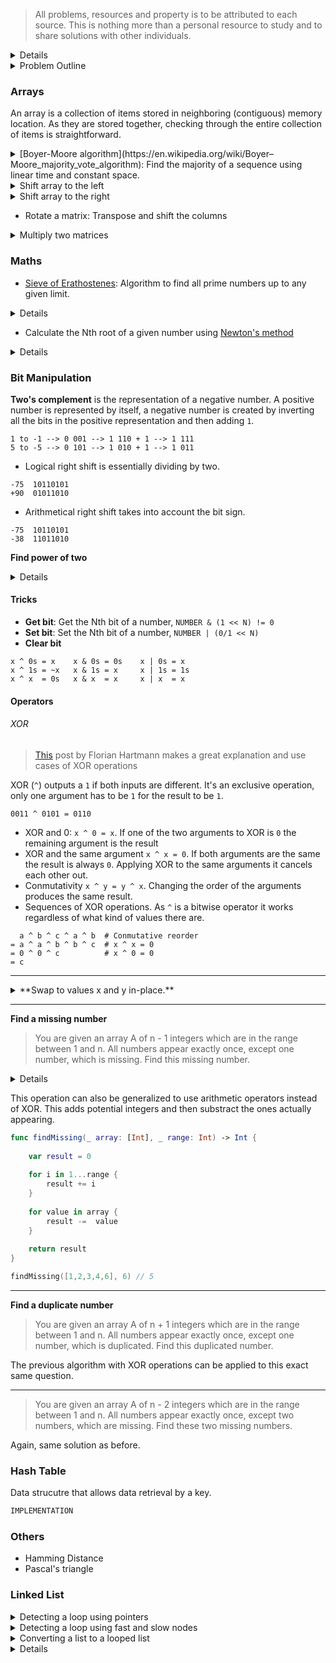 
> All problems, resources and property is to be attributed to each source. This is nothing more than a personal resource to study and to share solutions with other individuals.


<details>
  <summary>Details</summary>
  

</details>

<details>
  <summary>Problem Outline</summary>
  

| Problem  | Category  | Difficulty  | Link  | 
|---|---|---|---|
| [0001 - Two Sum](https://leetcode.com/problems/two-sum/)  |  Array, Hash Table |  Easy | [Solution](https://github.com/javierdemartin/LeetCode-Swift/blob/master/0013%20-%20Roman%20to%20Integer.swift)  |
| [0002 - Add Two Numbers](https://leetcode.com/problems/add-two-numbers/)  | Linked List, Math, Recursion	 |  Medium | [Solution](https://github.com/javierdemartin/LeetCode-Swift/blob/master/0002%20-%20Add%20Two%20Numbers.swift)  |
| [0003 - Longest Substring Without Repeating Characters](https://leetcode.com/problems/add-two-numbers/)  | Hash Table, Two Pointers, String, Sliding Window	 | Medium | [Solution](https://github.com/javierdemartin/LeetCode-Swift/blob/master/0003%20-%20Longest%20Substring%20Without%20Repeating%20Characters.swift)  |
| [0004 - Median of Two Sorted Arrays](https://leetcode.com/problems/median-of-two-sorted-arrays/)  | Array, Binary Search, Divide and Conquer	 | Hard | [Solution](https://github.com/javierdemartin/LeetCode-Swift/blob/master/0004%20-%20Median%20of%20Two%20Sorted%20Arrays.swift)  |
| [0007 - Reverse Integer](https://leetcode.com/problems/reverse-integer/)  | Math	 | Easy | [Solution](https://github.com/javierdemartin/LeetCode-Swift/blob/master/0007%20-%20Reverse%20Integer.swift)  |
| [0008 - String to Integer (atoi)](https://leetcode.com/problems/string-to-integer-atoi/)  | Math, String	 | Medium | [Solution](https://github.com/javierdemartin/LeetCode-Swift/blob/master/0008%20-%20String%20to%20Integer%20(atoi).swift)  |
| [0009 - Palindrome Number](https://leetcode.com/problems/palindrome-number/)  | Math	 | Easy | [Solution](https://github.com/javierdemartin/LeetCode-Swift/blob/master/0009%20-%20Palindrome%20Number.swift)  |
| [0013 - Roman to Integer](https://leetcode.com/problems/roman-to-integer/)  | Math, String	 | Easy | [Solution](https://github.com/javierdemartin/LeetCode-Swift/blob/master/0013%20-%20Roman%20to%20Integer.swift)  |
| [0014 - Longest Common Prefix](https://leetcode.com/problems/longest-common-prefix)  | String	 | Easy | [Solution](https://github.com/javierdemartin/LeetCode-Swift/blob/master/0014%20-%20Longest%20Common%20Prefix.swift)  |
| [0015 - 3Sum](https://leetcode.com/problems/3sum/)  | Array, Two Pointers 	 | Medium  | [Solution](https://github.com/javierdemartin/LeetCode-Swift/blob/master/0015%20-%203Sum.swift)  |
| [0016 - 3Sum Closest](https://leetcode.com/problems/3sum-closest/)  | Array, Two Pointers	 | Medium | [Solution](https://github.com/javierdemartin/LeetCode-Swift/blob/master/0016%20-%203Sum%20Closest.swift)  |
| [0017 - Letter Combinations of a Phone Number](https://leetcode.com/problems/letter-combinations-of-a-phone-number/)  | String, Backtracking, Depth-first Search, Recursion 	 | Medium | [Solution](https://github.com/javierdemartin/LeetCode-Swift/blob/master/0017%20-%20Letter%20Combinations%20of%20a%20Phone%20Number.swift)  |
| [0019 - Remove Nth Node From End of List](https://leetcode.com/problems/remove-nth-node-from-end-of-list/)  | Linked List, Two Pointers	 | Medium | [Solution](https://github.com/javierdemartin/LeetCode-Swift/blob/master/0019%20-%20Remove%20Nth%20Node%20From%20End%20of%20List.swift)  |
| [0020 - Valid Parentheses](https://leetcode.com/problems/valid-parentheses/)  | String, Stack	 | Easy | [Solution](https://github.com/javierdemartin/LeetCode-Swift/blob/master/0020%20-%20Valid%20Parentheses.swift)  |
| [0021 - Merge Two Sorted Lists](https://leetcode.com/problems/merge-two-sorted-lists/)  | Linked List, Recursion 	 | Easy | [Solution](https://github.com/javierdemartin/LeetCode-Swift/blob/master/0021%20-%20Merge%20Two%20Sorted%20Lists.swift)  |
| [0023 - Merge k Sorted Lists](https://leetcode.com/problems/merge-k-sorted-lists/)  | 	Linked List, Divide and Conquer, Heap | Hard | [Solution](https://github.com/javierdemartin/LeetCode-Swift/blob/master/0023%20-%20Merge%20k%20Sorted%20Lists.swift)  |
| [0024 - Swap Nodes in Pairs](https://leetcode.com/problems/swap-nodes-in-pairs/)  | Linked List, Recursion	 | Medium | [Solution](https://github.com/javierdemartin/LeetCode-Swift/blob/master/0024%20-%20Swap%20Nodes%20in%20Pairs.swift)  |
| [0026 - Remove Duplicates from Sorted Array](https://leetcode.com/problems/remove-duplicates-from-sorted-array/)  | Array, Two Pointers	 | Easy | [Solution](https://github.com/javierdemartin/LeetCode-Swift/blob/master/0026%20-%20%20Remove%20Duplicates%20from%20Sorted%20Array.swift)  |
| [0028 - Implement strStr()](https://leetcode.com/problems/implement-strstr)  | Two Pointers, String	 | Easy | [Solution](https://github.com/javierdemartin/LeetCode-Swift/blob/master/0028%20-%20Implement%20strStr().swift)  |
| [0032 - Longest Valid Parentheses](https://leetcode.com/problems/longest-valid-parentheses/)  | 	String, Dynamic Programming | Hard | [Solution](https://github.com/javierdemartin/LeetCode-Swift/blob/master/0032%20-%20Longest%20Valid%20Parentheses.swift)  |
| [0033 - Search in Rotated Sorted Array](https://leetcode.com/problems/search-in-rotated-sorted-array/)  | 	Array, Binary Search | Medium | [Solution](https://github.com/javierdemartin/LeetCode-Swift/blob/master/0033%20-%20Search%20in%20Rotated%20Sorted%20Array.swift)  |
| [0034 - Find First and Last Position of Element in Sorted Array](https://leetcode.com/problems/find-first-and-last-position-of-element-in-sorted-array/)  | Array, Binary Search	 | Medium | [Solution](https://github.com/javierdemartin/LeetCode-Swift/blob/master/0034%20-%20Find%20First%20and%20Last%20Position%20of%20Element%20in%20Sorted%20Array.swift)  |
| [0035 - Search Insert Position](https://leetcode.com/problems/search-insert-position)  | Array, Binary Search 	 | Easy | [Solution](https://github.com/javierdemartin/LeetCode-Swift/blob/master/0035%20-%20Search%20Insert%20Position.swift)  |
| [0036 - Valid Sudoku](https://leetcode.com/problems/valid-sudoku/)  | Hash Table	 | Medium | [Solution](https://github.com/javierdemartin/LeetCode-Swift/blob/master/0036%20-%20Valid%20Sudoku.swift)  |
| [0038 - Count and Say](https://leetcode.com/problems/count-and-say/)  | String	 | Easy | [Solution](https://github.com/javierdemartin/LeetCode-Swift/blob/master/0038%20-%20Count%20and%20Say.swift)  |
| [0042 - Trapping Rain Water](https://leetcode.com/problems/trapping-rain-water/)  | Array, Two Pointers, Dynamic Programming, Stack	 | Hard | [Solution](https://github.com/javierdemartin/LeetCode-Swift/blob/master/0042%20-%20Trapping%20Rain%20Water.swift)  |
| [0048 - Rotate Image](https://leetcode.com/problems/rotate-image/)  | Array 	 | Medium | [Solution](https://github.com/javierdemartin/LeetCode-Swift/blob/master/0048%20-%20Rotate%20Image.swift)  |
| [0049 - Group Anagrams](https://leetcode.com/problems/rotate-image/)  | Hash Table, String 	 | Medium | [Solution](https://github.com/javierdemartin/LeetCode-Swift/blob/master/0049%20-%20Group%20Anagrams.swift)  |
| [0053 - Maximum Subarray](https://leetcode.com/problems/maximum-subarray/)  | Array, Divide and Conquer, Dynamic Programming	 | Easy | [Solution](https://github.com/javierdemartin/LeetCode-Swift/blob/master/0053%20-%20Maximum%20Subarray.swift)  |
| [0054 - Spiral Matrix](https://leetcode.com/problems/spiral-matrix/)  | Array 	 | Medium | [Solution](https://github.com/javierdemartin/LeetCode-Swift/blob/master/0054%20-%20Spiral%20Matrix.swift)  |
| [0061 - Rotate List](https://leetcode.com/problems/rotate-list/)  | Linked List, Two Pointers 	 | Medium | [Solution](https://github.com/javierdemartin/LeetCode-Swift/blob/master/0061%20-%20Rotate%20List.swift)  |
| [0062 - Unique Paths](https://leetcode.com/problems/unique-paths/)  | Array, Dynamic Programming	 | Medium | [Solution](https://github.com/javierdemartin/LeetCode-Swift/blob/master/0062%20-%20Unique%20Paths.swift)  |
| [0066 - Plus One](https://leetcode.com/problems/plus-one/)  | Array	 | Easy | [Solution](https://github.com/javierdemartin/LeetCode-Swift/blob/master/0066%20-%20Plus%20One.swift)  |
| [0067 - Add Binary](https://leetcode.com/problems/add-binary/)  | Math, String 	 | Easy | [Solution](https://github.com/javierdemartin/LeetCode-Swift/blob/master/0067%20-%20Add%20Binary.swift)  |
| [0069 - Sqrt(x)](https://leetcode.com/problems/sqrtx/submissions/)  | Math, Binary Search	 | Easy | [Solution](https://github.com/javierdemartin/LeetCode-Swift/blob/master/0069%20-%20Sqrt(x).swift)  |
| [0070 - Climbing Stairs](https://leetcode.com/problems/climbing-stairs/)  | Dynamic Programming	 | Easy | [Solution](https://github.com/javierdemartin/LeetCode-Swift/blob/master/0070%20-%20Climbing%20Stairs.swift)  |
| [0073 - Set Matrix Zeroes](https://leetcode.com/problems/set-matrix-zeroes/)  | Array	 | Medium | [Solution](https://github.com/javierdemartin/LeetCode-Swift/blob/master/0073%20-%20Set%20Matrix%20Zeroes.swift)  |
| [0074 - Search a 2D Matrix](https://leetcode.com/problems/search-a-2d-matrix/)  | Array, Binary Search, Array 	 | Medium | [Solution](https://github.com/javierdemartin/LeetCode-Swift/blob/master/0074%20-%20Search%20a%202D%20Matrix.swift)  |
| [0075 - Sort Colors](https://leetcode.com/problems/sort-colors)  | Array, Two Pointers, Sort	 | Medium | [Solution](https://github.com/javierdemartin/LeetCode-Swift/blob/master/0075%20-%20Sort%20Colors.swift)  |
| [0083 - Remove Duplicates from Sorted List](https://leetcode.com/problems/remove-duplicates-from-sorted-list/)  | Linked List	 | Easy | [Solution](https://github.com/javierdemartin/LeetCode-Swift/blob/master/0083%20-%20Remove%20Duplicates%20from%20Sorted%20List.swift)  |
| [0088 - Merge Sorted Array](https://leetcode.com/problems/merge-sorted-array/)  | Array, Two Pointers	 | Easy | [Solution](https://github.com/javierdemartin/LeetCode-Swift/blob/master/0088%20-%20Merge%20Sorted%20Array.swift)  |
| [0094 - Binary Tree Inorder Traversal](https://leetcode.com/problems/binary-tree-inorder-traversal/)  | Hash Table, Stack, Tree	 | Medium | [Solution](https://github.com/javierdemartin/LeetCode-Swift/blob/master/0094%20-%20Binary%20Tree%20Inorder%20Traversal.swift)  |
| [0100 - Same Tree](https://leetcode.com/problems/same-tree)  | Tree, Depth-first Search	 | Easy | [Solution](https://github.com/javierdemartin/LeetCode-Swift/blob/master/0100%20-%20Same%20Tree.swift)  |
| [0101 - Symmetric Tree](https://leetcode.com/problems/symmetric-tree/)  | Tree, Depth-first Search, Breadth-first Search	 | Easy | [Solution](https://github.com/javierdemartin/LeetCode-Swift/blob/master/0101%20-%20Symmetric%20Tree.swift)  |
| [0102 - Binary Tree Level Order Traversal](https://leetcode.com/problems/binary-tree-level-order-traversal)  | Tree, Breadth-first Search	 | Medium | [Solution](https://github.com/javierdemartin/LeetCode-Swift/blob/master/0102%20-%20Binary%20Tree%20Level%20Order%20Traversal.swift)  |
| [0104 - Maximum Depth of Binary Tree](https://leetcode.com/problems/maximum-depth-of-binary-tree/)  | Tree, Depth-first Search, Recursion	 | Easy | [Solution](https://github.com/javierdemartin/LeetCode-Swift/blob/master/0104%20-%20Maximum%20Depth%20of%20Binary%20Tree.swift)  |
| [0106 - Construct Binary Tree from Inorder and Postorder Traversal](https://leetcode.com/problems/construct-binary-tree-from-inorder-and-postorder-traversal/)  | Array, Tree, Depth-first Search	 | Hard | [Solution](https://github.com/javierdemartin/LeetCode-Swift/blob/master/0106%20-%20Construct%20Binary%20Tree%20from%20Inorder%20and%20Postorder%20Traversal.swift)  |
| [0107 - Binary Tree Level Order Traversal II](https://leetcode.com/problems/binary-tree-level-order-traversal-ii)  | Tree, Breadth-first Search	 | Easy | [Solution](https://github.com/javierdemartin/LeetCode-Swift/blob/master/0107%20-%20Binary%20Tree%20Level%20Order%20Traversal%20II.swift)  |
| [0112 - Path Sum](https://leetcode.com/problems/path-sum/)  | Tree, Depth-first Search	 | Easy | [Solution](https://github.com/javierdemartin/LeetCode-Swift/blob/master/0112%20-%20Path%20Sum.swift)  |
| [0113 - Path Sum II](https://leetcode.com/problems/path-sum-ii/)  | Tree, Depth-first Search	 | Medium | [Solution](https://github.com/javierdemartin/LeetCode-Swift/blob/master/0113%20-%20Path%20Sum%20II.swift)  |
| [0118 - Pascal's Triangle](https://leetcode.com/problems/pascals-triangle/)  | Array	 | Easy | [Solution](https://github.com/javierdemartin/LeetCode-Swift/blob/master/0118%20-%20Pascal's%20Triangle.swift)  |
| [0121 - Best Time to Buy and Sell Stock](https://leetcode.com/problems/best-time-to-buy-and-sell-stock/)  | Array, Dynamic Programming	 | Easy | [Solution](https://github.com/javierdemartin/LeetCode-Swift/blob/master/0121%20-%20Best%20Time%20to%20Buy%20and%20Sell%20Stock.swift)  |
| [0122 - Best Time to Buy and Sell Stock II](https://leetcode.com/problems/best-time-to-buy-and-sell-stock-ii/)  | Array, Greedy	 | Easy | [Solution](https://github.com/javierdemartin/LeetCode-Swift/blob/master/0122%20-%20Best%20Time%20to%20Buy%20and%20Sell%20Stock%20II.swift)  |
| [0125 - Valid Palindrome](https://leetcode.com/problems/valid-palindrome/)  | Two Pointers, String 	 | Easy | [Solution](https://github.com/javierdemartin/LeetCode-Swift/blob/master/0125%20-%20Valid%20Palindrome.swift)  |
| [0128 - Longest Consecutive Sequence](https://leetcode.com/problems/longest-consecutive-sequence/)  | Array, Union Find	 | Hard | [Solution](https://github.com/javierdemartin/LeetCode-Swift/blob/master/0128%20-%20Longest%20Consecutive%20Sequence.swift)  |
| [0136 - Single Number](https://leetcode.com/problems/single-number/)  | Hash Table, Bit Manipulation	 | Easy | [Solution](https://github.com/javierdemartin/LeetCode-Swift/blob/master/0136%20-%20Single%20Number.swift)  |
| [0142 - Linked List Cycle II](https://leetcode.com/problems/linked-list-cycle-ii/)  | Linked List, Two Pointers 	 | Medium | [Solution](https://github.com/javierdemartin/LeetCode-Swift/blob/master/0142%20-%20Linked%20List%20Cycle%20II.swift)  |
| [0144 - Binary Tree Preorder Traversal](https://leetcode.com/problems/binary-tree-preorder-traversal/)  | Stack, Tree	 | Medium | [Solution](https://github.com/javierdemartin/LeetCode-Swift/blob/master/0144%20-%20Binary%20Tree%20Preorder%20Traversal.swift)  |
| [0145 - Binary Tree Postorder Traversal](https://leetcode.com/problems/binary-tree-postorder-traversal/)  | 	Stack, Tree | Medium | [Solution](https://github.com/javierdemartin/LeetCode-Swift/blob/master/0145%20-%20Binary%20Tree%20Postorder%20Traversal.swift)  |
| [0146 - LRU Cache](https://leetcode.com/problems/lru-cache/)  | Design 	 | Medium | [Solution](https://github.com/javierdemartin/LeetCode-Swift/blob/master/0146%20-%20LRU%20Cache.swift)  |
| [0148 - Sort List](https://leetcode.com/problems/sort-list/)  | Linked List, Sort 	 | Medium | [Solution](https://github.com/javierdemartin/LeetCode-Swift/blob/master/0148%20-%20Sort%20List.swift)  |
| [0155 - Min Stack](https://leetcode.com/problems/min-stack/)  | Stack, Design 	 | Easy | [Solution](https://github.com/javierdemartin/LeetCode-Swift/blob/master/0155%20-%20Min%20Stack.swift)  |
| [0160 - Intersection of Two Linked Lists](https://leetcode.com/problems/intersection-of-two-linked-lists/)  | Linked List	 | Easy | [Solution](https://github.com/javierdemartin/LeetCode-Swift/blob/master/0160%20-%20Intersection%20of%20Two%20Linked%20Lists.swift)  |
| [0167 - Two Sum II - Input array is sorted](https://leetcode.com/problems/two-sum-ii-input-array-is-sorted/)  | Array, Two Pointers, Binary Search	 | Easy | [Solution](https://github.com/javierdemartin/LeetCode-Swift/blob/master/0167%20-%20Two%20Sum%20II%20-%20Input%20array%20is%20sorted.swift)  |
| [0169 - Majority Element](https://leetcode.com/problems/majority-element)  | Array, Divide and Conquer, Bit Manipulation 	 | Easy | [Solution](https://github.com/javierdemartin/LeetCode-Swift/blob/master/0169%20-%20Majority%20Element.swift)  |
| [0189 - Rotate Array](https://leetcode.com/problems/rotate-array/)  | Array 	 | Medium | [Solution](https://github.com/javierdemartin/LeetCode-Swift/blob/master/0189%20-%20Rotate%20Array.swift)  |
| [0202 - Happy Number](https://leetcode.com/problems/happy-number/)  | Hash Table, Math 	 | Easy | [Solution](https://github.com/javierdemartin/LeetCode-Swift/blob/master/0202%20-%20Happy%20Number.swift)  |
| [0203 - Remove Linked List Elements](https://leetcode.com/problems/remove-linked-list-elements/)  | Linked List	 | Easy | [Solution](https://github.com/javierdemartin/LeetCode-Swift/blob/master/0203%20-%20Remove%20Linked%20List%20Elements.swift)  |
| [0204 - Count Primes](https://leetcode.com/problems/count-primes/)  | Hash Table, Math 	 | Easy | [Solution](https://github.com/javierdemartin/LeetCode-Swift/blob/master/0204%20-%20Count%20Primes.swift)  |
| [0205 - Isomorphic Strings](https://leetcode.com/problems/isomorphic-strings/)  | Hash Table	 | Easy | [Solution](https://github.com/javierdemartin/LeetCode-Swift/blob/master/0205%20-%20Isomorphic%20Strings.swift)  |
| [0206 - Reverse Linked List](https://leetcode.com/problems/reverse-linked-list/)  | Linked List 	 | Easy | [Solution](https://github.com/javierdemartin/LeetCode-Swift/blob/master/0206%20-%20Reverse%20Linked%20List.swift)  |
| [0217 - Contains Duplicate](https://leetcode.com/problems/contains-duplicate/)  | Array, Hash Table	 | Easy | [Solution](https://github.com/javierdemartin/LeetCode-Swift/blob/master/0217%20-%20Contains%20Duplicate.swift)  |
| [0226 - Invert Binary Tree](https://leetcode.com/problems/invert-binary-tree/)  | Tree 	 | Easy | [Solution](https://github.com/javierdemartin/LeetCode-Swift/blob/master/0226%20-%20Invert%20Binary%20Tree.swift)  |
| [0229 - Majority Element II](https://leetcode.com/problems/majority-element-ii/)  | Array 	 | Medium | [Solution](https://github.com/javierdemartin/LeetCode-Swift/blob/master/0229%20-%20Majority%20Element%20II.swift)  |
| [0231 - Power of Two](https://leetcode.com/problems/power-of-two/)  | Math, Bit Manipulation 	 | Easy | [Solution](https://github.com/javierdemartin/LeetCode-Swift/blob/master/0231%20-%20Power%20of%20Two.swift)  |
| [0234 - Palindrome Linked List](https://leetcode.com/problems/palindrome-linked-list/)  | Linked List, Two Pointers	 | Easy | [Solution](https://github.com/javierdemartin/LeetCode-Swift/blob/master/0234%20-%20Palindrome%20Linked%20List.swift)  |
| [0237 - Delete Node in a Linked List](https://leetcode.com/problems/delete-node-in-a-linked-list/)  | Linked List	 | Easy | [Solution](https://github.com/javierdemartin/LeetCode-Swift/blob/master/0237%20-%20Delete%20Node%20in%20a%20Linked%20List.swift)  |
| [0238 - Product of Array Except Self](https://leetcode.com/problems/product-of-array-except-self/)  | Array	 | Medium | [Solution](https://github.com/javierdemartin/LeetCode-Swift/blob/master/0238%20-%20Product%20of%20Array%20Except%20Self.swift)  |
| [0242 - Valid Anagram](https://leetcode.com/problems/valid-anagram/)  | Hash Table, Sort	 | Easy | [Solution](https://github.com/javierdemartin/LeetCode-Swift/blob/master/0242%20-%20Valid%20Anagram.swift)  |
| [0244 - Shortest Word Distance II](https://leetcode.com/problems/shortest-word-distance-ii/)  | Hash Table, Design	 | Medium | [Solution](https://github.com/javierdemartin/LeetCode-Swift/blob/master/0244%20-%20Shortest%20Word%20Distance%20II.swift)  |
| [0250 - Count Univalue Subtrees](https://leetcode.com/problems/count-univalue-subtrees/)  | Tree	 | Medium | [Solution](https://github.com/javierdemartin/LeetCode-Swift/blob/master/0250%20-%20Count%20Univalue%20Subtrees.swift)  |
| [0253 - Meeting Rooms II](https://leetcode.com/problems/meeting-rooms-ii/)  | Heap, Greedy, Sort	 | Medium | [Solution](https://github.com/javierdemartin/LeetCode-Swift/blob/master/0253%20-%20Meeting%20Rooms%20II.swift)  |
| [0258 - Add Digits](https://leetcode.com/problems/add-digits/)  | Math 	 | Easy | [Solution](https://github.com/javierdemartin/LeetCode-Swift/blob/master/0258%20-%20Add%20Digits.swift)  |
| [0259 - 3Sum Smaller](https://leetcode.com/problems/3sum-smaller/)  | Array, Two Pointer 	 | Medium | [Solution](https://github.com/javierdemartin/LeetCode-Swift/blob/master/0259%20-%203Sum%20Smaller.swift)  |
| [0263 - Ugly Number.swift](https://leetcode.com/problems/ugly-number/)  | Math	 | Easy | [Solution](https://github.com/javierdemartin/LeetCode-Swift/blob/master/0263%20-%20Ugly%20Number.swift)  |
| [0266 - Palindrome Permutation](https://leetcode.com/problems/palindrome-permutation/)  | Hash Table	 | Easy | [Solution](https://github.com/javierdemartin/LeetCode-Swift/blob/master/0266%20-%20Palindrome%20Permutation.swift)  |
| [0268 - Missing Number](https://leetcode.com/problems/missing-number/)  | Array, Math, Bit Manipulation 	 | Easy | [Solution](https://github.com/javierdemartin/LeetCode-Swift/blob/master/0268%20-%20Missing%20Number.swift)  |
| [0283 - Move Zeroes](https://leetcode.com/problems/move-zeroes/)  |  Hash Table, Two Pointers	 | Easy | [Solution](https://github.com/javierdemartin/LeetCode-Swift/blob/master/0283%20-%20Move%20Zeroes.swift)  |
| [0287 - Find the Duplicate Number](https://leetcode.com/problems/find-the-duplicate-number/)  | 	Array, Two Pointers, Binary Search |  Medium | [Solution](https://github.com/javierdemartin/LeetCode-Swift/blob/master/0287%20-%20Find%20the%20Duplicate%20Number.swift)  |
| [0328 - Odd Even Linked List](https://leetcode.com/problems/odd-even-linked-list/)  |  Linked List	 | Medium | [Solution](https://github.com/javierdemartin/LeetCode-Swift/blob/master/0328%20-%20Odd%20Even%20Linked%20List.swift)  |
| [0349 - Intersection of Two Arrays](https://leetcode.com/problems/intersection-of-two-arrays/)  | Hash Table, Two Pointers, Binary Search, Sort	 | Easy | [Solution](https://github.com/javierdemartin/LeetCode-Swift/blob/master/0349%20-%20Intersection%20of%20Two%20Arrays.swift)  |
| [0445 - Add Two Numbers II](https://leetcode.com/problems/add-two-numbers-ii/solution/)  | Linked List 	 | Medium  | [Solution](https://github.com/javierdemartin/LeetCode-Swift/blob/master/0445%20-%20Add%20Two%20Numbers%20II.swift)  |
| [0911 - Online Election](https://leetcode.com/problems/online-election/)  | Binary Search |  Medium | [Solution](https://github.com/javierdemartin/LeetCode-Swift/blob/master/0911%20-%20Online%20Election.swift)  |
| [0977 - Squares of a Sorted Array](https://leetcode.com/problems/squares-of-a-sorted-array/)  | Array, Two Pointers	 | Easy | [Solution](https://github.com/javierdemartin/LeetCode-Swift/blob/master/0977%20-%20Squares%20of%20a%20Sorted%20Array.swift)  |
| [1094 - Car Pooling](https://leetcode.com/problems/car-pooling/)  | 	Greedy | Medium | [Solution](https://github.com/javierdemartin/LeetCode-Swift/blob/master/1094%20-%20Car%20Pooling.swift)  |
| [1275 - Find Winner on a Tic Tac Toe Game](https://leetcode.com/problems/find-winner-on-a-tic-tac-toe-game/)  | Array	 | Easy | [Solution](https://github.com/javierdemartin/LeetCode-Swift/blob/master/1275%20-%20Find%20Winner%20on%20a%20Tic%20Tac%20Toe%20Game.swift)  |
| [1344 - Angle Between Hands of a Clock](https://leetcode.com/problems/angle-between-hands-of-a-clock/)  | Math	 | Medium | [Solution](https://github.com/javierdemartin/LeetCode-Swift/blob/master/1344%20-%20Angle%20Between%20Hands%20of%20a%20Clock.swift)  |
| []()  | 	 |  | [Solution]()  |
| []()  | 	 |  | [Solution]()  |
| []()  | 	 |  | [Solution]()  |
| []()  | 	 |  | [Solution]()  |


</details>


### Arrays

An array is a collection of items stored in neighboring (contiguous) memory location. As they are stored together, checking through the entire collection of items is straightforward.


<details>
  <summary>[Boyer-Moore algorithm](https://en.wikipedia.org/wiki/Boyer–Moore_majority_vote_algorithm): Find the majority of a sequence using linear time and constant space.</summary>
  
```swift
var count = 0
var candidate: Int? = nil

for num in nums {
    if count == 0 {
        candidate = num
    }
    
    if num == candidate {
        count += 1
    } else {
        count -= 1
    }
}

return candidate!
```
</details>

<details>
  <summary>Shift array to the left</summary>
  
```swift
func shiftArrayToTheLeft(_ array: inout [Int], _ times: Int) {
    
    let times = times & array.count
    
    for _ in 0..<times {
        for i in 0..<(array.count - 1) {
            let temp = array[i+1]
            array[i+1] = array[i]
            array[i] = temp
        }
    }
}
```  

</details>


<details>
  <summary>Shift array to the right</summary>
  
```swift
func shiftArrayToTheRight(_ array: inout [Int], _ times: Int) {
    
    for _ in 0..<times {
        
        let end = array[array.count - 1]
        
        for i in (1..<array.count).reversed() {
            array[i] = array[i - 1]
        }
        
        array[0] = end
    }
}
```

</details>

* Rotate a matrix: Transpose and shift the columns


<details>
  <summary>Multiply two matrices</summary>
  
```swift
class Solution {
    func multiply(_ A: [[Int]], _ B: [[Int]]) -> [[Int]] {
        
        var AB = Array(repeating: Array(repeating: 0, count: B[0].count), count: A.count)
        
        for aRow in 0..<A.count {
            
            for aCol in 0..<A[0].count {
                
                for bCol in 0..<B[0].count {
                    AB[aRow][bCol] += A[aRow][aCol] * B[aCol][bCol]
                }
                
            }
            
            
        }
        
        return AB
    }
}
```

</details>


### Maths

* [Sieve of Erathostenes](https://en.wikipedia.org/wiki/Sieve_of_Eratosthenes): Algorithm to find all prime numbers up to any given limit.

<details>
  <summary>Details</summary>
  
  ```swift
var primes = Array(repeating: false, count: n)

for i in 2..<n {
    
    // If true the current iteration is a prime and all of its
    // multiples have been marked as primes too
    if primes[i] { continue }
    
    var element = i
    
    // Mark the multiples of the current number to not be counted in the
    // next iteration
    while element < n {
        
        primes[element] = true
        element += i
    }
}
```

</details>

* Calculate the Nth root of a given number using [Newton's method](https://en.wikipedia.org/wiki/Newton%27s_method)

<details>
  <summary>Details</summary>
  
  ```swift
func root(x: Double, n: Double) -> Double {
    
    /// Maximum error we're allow to have
    let deltaError = 0.001
    
    // Make a random guess on the solution
    var guess = x / 2
    
    var actualError = Double(Int.max)
    
    /// Solution
    var approximation = 0.0
    
    while (actualError > deltaError) {
        
        approximation = ((n - 1) * guess + x / pow(guess, n - 1)) / n
        
        actualError = abs(approximation - guess)
        guess = approximation
    }
    
    return approximation
}
```

</details>

### Bit Manipulation

**Two's complement** is the representation of a negative number. A positive number is represented by itself, a negative number is created by inverting all the bits in the positive representation and then adding `1`.

```
1 to -1 --> 0 001 --> 1 110 + 1 --> 1 111
5 to -5 --> 0 101 --> 1 010 + 1 --> 1 011
```

* Logical right shift is essentially dividing by two.

```
-75  10110101
+90  01011010
```

* Arithmetical right shift takes into account the bit sign.

```
-75  10110101
-38  11011010
```

**Find power of two**

<details>
  <summary>Details</summary>
  
  ```swift
/**
 A power of to will have 1s followed by some zeros. It won't be a power of two if it has more than 1-bits
 
 n = 16 --> 0 0 1 0 0 0 0
 n =
 
 1 = 00000001
 2 = 00000010
 4 = 00000100
 8 = 00001000
 
 3 = 00000011
 5 = 00000101
 7 = 00000110
 9 = 00000111
 
 1. Isolate the rightmost 1-bit: `x & (-x)`. Keeps the rightmost 1-bit and set the others to 0
 2. Set to `0` the rightmost bit: `x % (x-1)`
 
 
 `-x` is the two-complement of `x`, which is the same as inverting x and adding 1.
 Hence, `x` and `-x` have just one bit in common, the rightmost 1-bit. Doing this we keep  the rightmost 1-bit and set the rest to `0`
 
 ```
      +7 = 00000111
      -7 = 11111001
 +7 & -7 = 00000001
 
      +6 = 00000110
      -6 = 11111010
 +6 & -6 = 00000010
 
     +4 = 00000100
     -4 = 11111100
+4 & -4 = 00000100
 ```
 
 time-complexity: O(1)
 space-complexity: O(1)
 */
func isPowerOfTwo(_ n: Int) -> Bool {
    if n <= 0 { return false }
    
    return (n & (-n)) == n
}
```

</details>

#### Tricks

* **Get bit**: Get the Nth bit of a number, `NUMBER & (1 << N) != 0`
* **Set bit**: Set the Nth bit of a number, `NUMBER | (0/1 << N)`
* **Clear bit**

```
x ^ 0s = x    x & 0s = 0s    x | 0s = x
x ^ 1s = ~x   x & 1s = x     x | 1s = 1s
x ^ x  = 0s   x & x  = x     x | x  = x
```

#### Operators

###### XOR

> [This](https://florian.github.io/xor-trick/)  post by Florian Hartmann makes a great explanation and use cases of XOR operations

XOR (`^`) outputs a `1` if both inputs are different. It's an exclusive operation, only one argument has to be `1` for the result to be `1`.

```
0011 ^ 0101 = 0110
```

* XOR and 0: `x ^ 0 = x`. If one of the two arguments to XOR is `0` the remaining argument is the result
* XOR and the same argument `x ^ x = 0`. If both arguments are the same the result is always `0`. Applying XOR to the same arguments it cancels each other out.
* Conmutativity `x ^ y = y ^ x`. Changing the order of the arguments produces the same result.
* Sequences of XOR operations. As `^` is a bitwise operator it works regardless of what kind of values there are.


```
  a ^ b ^ c ^ a ^ b  # Conmutative reorder
= a ^ a ^ b ^ b ^ c  # x ^ x = 0
= 0 ^ 0 ^ c          # x ^ 0 = 0
= c
```

--------------

<details>
  <summary>**Swap to values x and y in-place.**</summary>

```
var x = 5
var y = 2

// (x, y)
x ^= y # =>                       (x ^ y, x)
y ^= x # =>  (x ^ y, y ^ x ^ y) = (x ^ y, y)
x ^= y # => (x ^ y ^ x, x)      = (y, x)

// x is now y (2)
// y is now x (5)
```  

</details>

--------------

**Find a missing number**

> You are given an array A of n - 1 integers which are in the range between 1 and n. All numbers appear exactly once, except one number, which is missing. Find this missing number.

<details>
  <summary>Details</summary>
  
```swift
func findMissing(_ array: [Int], _ range: Int) -> Int {
    
    var result = 0
    
    for i in 1...range {
        result ^= i
    }
    
    for value in array {
        result ^=  value
    }
    
    return result
}

findMissing([1,2,3,4,6], 6) // 5
```

</details>

This operation can also be generalized to use arithmetic operators instead of XOR. This adds potential integers and then substract the ones actually appearing.

```swift
func findMissing(_ array: [Int], _ range: Int) -> Int {
    
    var result = 0
    
    for i in 1...range {
        result += i
    }
    
    for value in array {
        result -=  value
    }
    
    return result
}

findMissing([1,2,3,4,6], 6) // 5
```

--------------

**Find a duplicate number**

> You are given an array A of n + 1 integers which are in the range between 1 and n. All numbers appear exactly once, except one number, which is duplicated. Find this duplicated number.

The previous algorithm with XOR operations can be applied to this exact same question.

--------------

> You are given an array A of n - 2 integers which are in the range between 1 and n. All numbers appear exactly once, except two numbers, which are missing. Find these two missing numbers.

Again, same solution as before.

### Hash Table

Data strucutre that allows data retrieval by a key.

```swift
IMPLEMENTATION
```
### Others

* Hamming Distance
* Pascal's triangle

### Linked List

<details>
  <summary>Detecting a loop using pointers</summary>
  
```swift
func detectCycle(_ head: ListNode?) -> ListNode? {
        
        var visits: Set<UnsafeMutableRawPointer> = []
        
        var head = head
        
        while head != nil {
            
            if !visits.insert(Unmanaged.passUnretained(head!).toOpaque()).inserted {
                return head
            }
            
            head = head?.next
        }
        
        return nil
    }
```

</details>


<details>
  <summary>Detecting a loop using fast and slow nodes</summary>
  
```swift

```

</details>

<details>
  <summary>Converting a list to a looped list</summary>
  
```swift
var tail = head

/// Move the pointer to the last node of the list
while tail?.next != nil {
    tail = tail?.next
}

/// `tail` pointer is now pointing to the end of `head`
/// By pointing the last element of `head` to the start of `head`
/// A circle/infinite list is creating a loop from the last node to the first one
tail?.next = head
```

</details>

<details>
  <summary>Details</summary>
  
```swift
func reverseList(_ head: ListNode?) -> ListNode? {

    /// If `head == nil` no work to do, it's an empty linked list
    /// If `head.next == nil` we have on item, return the head.
    /// This marks the end of the downwards recursion. Base case as the single node is the reverse list
    /// One node is the reversed list as the next value is nil
    if head == nil  || head?.next == nil {
        return head
    }

    /// Reverse the ret of the list not including me, paass the next node
    /// This will not have a value until we get to tbe bottom of the list, last node
    let reverseListHead = reverseList(head?.next)

    /// Set the new head node's next node to be the previous head node which is now the end node
    /// Set my next node's next to me
    head?.next?.next = head

    /// Set the old head node's next to `nil`, making it the end node for now
    head?.next = nil

    /// Return upwards the end of the list's head by the end
    /// end recursion updwards adding each node itself to the reversed list while at the same time
    /// passing the list's head up and up the chain
    return reverseListHead
}
```

<details>
  <summary>Printing a Linked List's values in reverse</summary>
  
```swift
func recurse(_ head: inout ListNode?) {
    
    var head = head
    
    if head != nil {
        recurse(head?.next)
        print("\(head!.val)")
        head = head?.next
    }
}
```

  

</details>



### Queues & Stacks

* **Queue** processes in First-in-First-out (supermarket queue)
* **Stack** process in Last-in-First-out (dish pile)

#### Stack

Uses LIFO ordering and it uses the following operations:

* `pop()`: Remove the top item from the stack
* `push(item)`: Add an item to the top of the stack
* `peek()`: Return the top of the stack
* `isEmpty()`: Return true if and only if the stack is empty

Unlike an array, **a stack does not offer constant time-access to the ith item**. If does allow constant time adds and removes ad it doesn't require shifting elements.

**Stacks are  useful in certain recursive algorithms**. You push temporary data onto a stack as you recurse but then remove them as you **backtrack**.

Can be implemented using a linked list  if items are added and removed from the same side.

#### Queue

Uses FIFO ordering and it uses the following operations:

* `add(item)`: Add an item to the end of the queue
* `remove()`: Remove the first item in the queue
* `peek()`: Return the top of the queue
* `isEmpty`: Return true if and only if the queue is empty

Can be implemented with a linked list as long items are added and removed from opposite sides.

Inserts (enqueue) adds the element to the end of the queue.

<details>
  <summary>Implementation</summary>
  
```swift
struct Queue<T> {
    private var elements: [T] = []
    
    mutating func enqueue(_ value: T) {
        elements.append(value)
    }
    
    mutating func dequeue() -> T? {
        guard !elements.isEmpty else { return nil }
        
        return elements.removeFirst()
    }
    
    var head: T? { return elements.first }
     
    var tail: T? { return elements.last }
}
```

</details>

Used in breadth-first search or implemented a cache.

##### Circular Queue

Using a **fixed-size array** and **two pointers** to indicate the starting and ending position. Also known as a **circular buffer**.


### Trees

A tree is a data structure composed of nodes.

1. Each tree has a **root node**.
2. The root node has zero or more child nodes.
3. Each child nod has zero or more child nodes.

<details>
  <summary>Implementation</summary>
public class TreeNode {
    public var val: Int
    public var left: TreeNode?
    public var right: TreeNode?
    public init() { self.val = 0; self.left = nil; self.right = nil; }
    public init(_ val: Int) { self.val = val; self.left = nil; self.right = nil; }
    public init(_ val: Int, _ left: TreeNode?, _ right: TreeNode?) {
        self.val = val
        self.left = left
        self.right = right
    }
}
</details>

A **binary tree** is a tree in which each node has up to two children. Not all trees are binary rees.

A **binary search tree** is a binary tree in which every node fits a specific ordering property. All left descendesnts are less than or equal to the current node, which is less than the right descendents.

```


    8           8
   / \         / \
  4  10       4  10
 / \   \     / \   \
2   6  20	2  12   20	
```

**Balanced vs unbalanced tree**. A balanced tree does not mean both left and right subtrees are exactly the same size.

**Complete binary trees**  Every level of the tree is fully filed, except for perhaphs the last level. To the extent that the last level is filled, it is filled from left to right.

<details>
  <summary>Example</summary>  
  
```swift
Not complete   Complete
Binary Tree    Binary Tree
    8            8
   / \          / \
  4  10       4    10
 / \   \     / \   /
2   6  20	2  12 15	
```

</details>

**Full binary tree**: Every note has either zero or two children. No nodes have only one child.

**Perfect binary tree**: All interior nodes have two children and all leaf nodes are at the same level.

#### Binary Tree Traversal

General strategies to traverse a tree:

* Depth First Search (DFS): Adop **depth** as the priority, so that one would start from a root and reach all the way down to a certain leaf, and then back to root to reach another branch. Can be further distinguished into three more orders depending on the relative order amongh the root, left and right nodes.
    * Preorder: `root.val + preorder(root.left) + preorder(root.right)`
    * Inorder: `inorder(root.left) + root.val + inorder(root.right)`. Visit the left branch, then the current node, and finally the right branch. 
    * Postorder: `postorder(root.left) + postorder(root.right) + root.val`
    


* Breadth First Search (BFS): Scan the tree level by level. Following the order of height, from top to bottom. The nodes on higher level will be visited before the ones with lower levels. Common approach to solve this is to use a queue.

<details>
  <summary>Breadth First Search</summary>
  
class Solution {
    func maxDepth(_ root: TreeNode?) -> Int {
        
        var depth = [[Int]]()
        
        recursion(&depth, 0, root)
        
        return depth.count
    }
    
    func recursion(_ depth: inout [[Int]], _ level: Int, _ l: TreeNode?) {
        
        if l == nil { return }
        
        if level == depth.count {
            depth.append([])
        }
        
        depth[level].append(l!.val)
        
        if l?.left != nil {
            recursion(&depth, level + 1, l?.left)
        }
        
        if l?.right != nil {
            recursion(&depth, level + 1, l?.right)
        }
    }
}



<details>
  <summary>In-order traversal</summary>
  
```swift
func inOrderTraversal(node: TreeNode) {
	if node != nil {
		inOrderTraversal(node.left)
		print("\(node.val)")
		inOrderTraversal(node.right)
	}
}
```
</details>

<details>
  <summary>Pre-order</summary>
  
```swift
func preOrderTraversal(node: TreeNode) {
	if node != nil {
		print("\(node.val)")
		preOrderTraversal(node.left)
		preOrderTraversal(node.right)
	}
}
```
</details>

<details>
  <summary>Post-order</summary>
  
```swift
func postOrderTraversal(node: TreeNode) {
	if node != nil {
		postOrderTraversal(node.left)
		postOrderTraversal(node.right)
		print("\(node.val)")
	}
}
```
</details>

A **min-heap** is a complete binary tree where each node is smaller than its children. The root is the minimum element in the tree.

```
     4           
   /   \      
  50    7     
 / \   /   
55 90 87
```

<details>
  <summary>Invert a binary tree</summary>
```swift
func invertTree(_ root: TreeNode?) -> TreeNode? {
        
        if root == nil { return nil}
        
        let right = invertTree(root?.right)
        let left = invertTree(root?.left)
        root?.left = right
        root?.right = left
        
        return root
    }
```

</details>

Two key operations on a min-heap: insert and extact\_min.

### Recursion and Dynamic Programming

Recursive solutions are built off of solutions to subproblems

* **Bottom-up approach**: Know how to solve the problem for a simple case. Then figure out how to solve it for a more complex case.
* **Top-down approach**: Think about how you can divide de problem  for case N into supbproblems

#### Recursion

Recursion is an approach to solving problems using a function that calls itself as a subroutine. By doing this the problem is reduced into subproblems. Recursion continues until it reaches a point where the subproblem can be solved without further recursion.

Ending up in an infinite loop is quite common, to avoid this define the following properties:

1. A **base case** which defines a scenario that does not use recursion to produce an answer.
2. Rules that reduce the given cases towards the base case, **recurrence relation**

### Backtracking

Algorithm for finding all (or some) solutions to problems (notably CSPs or Constant Satisfaction Problems) which incrementally builds candidates to the solutions and abandons a candidate ("**backtracks**") as soon as it determines that the candidate cannot lead to a valid solution.

### Design

LRU Cache

### Sorting and Searching

Bubble sort

Selection Sort

Merge Sort

Quick sort

Radix Sort

Binary search

### Resources 

* [Swift Algorithm Club](https://github.com/raywenderlich/swift-algorithm-club) from Ray Wenderlich
* [Cracking the Coding Interview](https://www.goodreads.com/book/show/54845619-cracking-the-coding-interview) by Gayle Laakmann McDowell
* [VisuAlgo](https://visualgo.net/en), visualising data structures and algorithms through animations
* [Algorithms playlist](https://www.youtube.com/watch?v=KEEKn7Me-ms&list=PLI1t_8YX-ApvMthLj56t1Rf-Buio5Y8KL) from HackerRank's YouTube channel
* [Data Structures playlist](https://www.youtube.com/watch?v=IhJGJG-9Dx8&list=PLI1t_8YX-Apv-UiRlnZwqqrRT8D1RhriX) from HackerRank's YouTube channel
